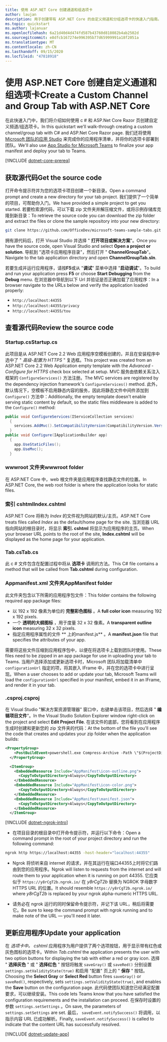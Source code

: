 ```yaml
---
title: 使用 ASP.NET Core 创建通道和组选项卡
author: laujan
description: 用于创建带有 ASP.NET Core 的自定义频道和分组选项卡的快速入门指南。
ms.topic: quickstart
ms.author: lajanuar
ms.openlocfilehash: 6a21d40d4d474fd587b43760d818082b4ab2502d
ms.sourcegitcommit: e8dfcb167274e996395b77d65999991a18f2051a
ms.translationtype: MT
ms.contentlocale: zh-CN
ms.lasthandoff: 09/15/2020
ms.locfileid: "47818918"
---
```

# <a name="create-a-custom-channel-and-group-tab-with-aspnet-core"></a><span data-ttu-id="f5622-103">使用 ASP.NET Core 创建自定义通道和组选项卡</span><span class="sxs-lookup"><span data-stu-id="f5622-103">Create a Custom Channel and Group Tab with ASP.NET Core</span></span>

<span data-ttu-id="f5622-104">在此快速入门中，我们将介绍如何使用 c # 和 ASP.Net Core Razor 页创建自定义频道/组选项卡。</span><span class="sxs-lookup"><span data-stu-id="f5622-104">In this quickstart we'll walk-through creating a custom channel/group tab with C# and ASP.Net Core Razor page.</span></span> <span data-ttu-id="f5622-105">我们还将使用 [Microsoft 团队的应用 Studio](~/concepts/build-and-test/app-studio-overview.md) 来完成你的应用程序清单，并将你的选项卡部署到团队。</span><span class="sxs-lookup"><span data-stu-id="f5622-105">We'll also use [App Studio for Microsoft Teams](~/concepts/build-and-test/app-studio-overview.md) to finalize your app manifest and deploy your tab to Teams.</span></span>

[!INCLUDE [dotnet-core-prereq](~/includes/tabs/dotnet-core-prereq.md)]

## <a name="get-the-source-code"></a><span data-ttu-id="f5622-106">获取源代码</span><span class="sxs-lookup"><span data-stu-id="f5622-106">Get the source code</span></span>

<span data-ttu-id="f5622-107">打开命令提示符并为您的选项卡项目创建一个新目录。</span><span class="sxs-lookup"><span data-stu-id="f5622-107">Open a command prompt and create a new directory for your tab project.</span></span> <span data-ttu-id="f5622-108">我们提供了一个简单的项目，可帮助你入门。</span><span class="sxs-lookup"><span data-stu-id="f5622-108">We have provided a simple project to get you started.</span></span> <span data-ttu-id="f5622-109">若要检索源代码，可以下载 zip 文件夹并解压缩文件，或将示例存储库克隆到新目录：</span><span class="sxs-lookup"><span data-stu-id="f5622-109">To retrieve the source code you can download the zip folder and extract the files or clone the sample repository into your new directory:</span></span>

```bash
git clone https://github.com/OfficeDev/microsoft-teams-sample-tabs.git
```

<span data-ttu-id="f5622-110">拥有源代码后，打开 Visual Studio 并选择 " **打开项目或解决方案**"。</span><span class="sxs-lookup"><span data-stu-id="f5622-110">Once you have the source code, open Visual Studio and select **Open a project or solution**.</span></span> <span data-ttu-id="f5622-111">导航到 "选项卡应用程序目录"，然后打开 " **ChannelGroupTab**"。</span><span class="sxs-lookup"><span data-stu-id="f5622-111">Navigate to the tab application directory and open **ChannelGroupTab.sln**.</span></span>

<span data-ttu-id="f5622-112">若要生成并运行应用程序，请按**F5**或从 "**调试**" 菜单中选择 "**启动调试**"。</span><span class="sxs-lookup"><span data-stu-id="f5622-112">To build and run your application press **F5** or choose **Start Debugging** from the **Debug** menu.</span></span> <span data-ttu-id="f5622-113">在浏览器中导航到以下 Url 并验证是否正确加载了应用程序：</span><span class="sxs-lookup"><span data-stu-id="f5622-113">In a browser navigate to the URLs below and verify the application loaded properly:</span></span>

- `http://localhost:44355`
- `http://localhost:44355/privacy`
- `http://localhost:44355/tou`

## <a name="review-the-source-code"></a><span data-ttu-id="f5622-114">查看源代码</span><span class="sxs-lookup"><span data-stu-id="f5622-114">Review the source code</span></span>

### <a name="startupcs"></a><span data-ttu-id="f5622-115">Startup.cs</span><span class="sxs-lookup"><span data-stu-id="f5622-115">Startup.cs</span></span>

<span data-ttu-id="f5622-116">此项目是从 ASP.NET Core 2.2 Web 应用程序空模板创建的，并且在安装程序中选中了 " *高级-配置为 HTTPS* " 复选框。</span><span class="sxs-lookup"><span data-stu-id="f5622-116">This project was created from an ASP.NET Core 2.2 Web Application empty template with the *Advanced - Configure for HTTPS* check box selected at setup.</span></span> <span data-ttu-id="f5622-117">MVC 服务由依赖关系注入框架的 `ConfigureServices()` 方法注册。</span><span class="sxs-lookup"><span data-stu-id="f5622-117">The MVC services are registered by the dependency injection framework's `ConfigureServices()` method.</span></span> <span data-ttu-id="f5622-118">此外，默认情况下，空模板不启用静态内容的服务，因此将静态文件中间件添加到 `Configure()` 方法中：</span><span class="sxs-lookup"><span data-stu-id="f5622-118">Additionally, the empty template doesn't enable serving static content by default, so the static files middleware is added to the `Configure()` method:</span></span>

```csharp
public void ConfigureServices(IServiceCollection services)
  {
    services.AddMvc().SetCompatibilityVersion(CompatibilityVersion.Version_2_2);
  }
public void Configure(IApplicationBuilder app)
  {
    app.UseStaticFiles();
    app.UseMvc();
  }
```

### <a name="wwwroot-folder"></a><span data-ttu-id="f5622-119">wwwroot 文件夹</span><span class="sxs-lookup"><span data-stu-id="f5622-119">wwwroot folder</span></span>

<span data-ttu-id="f5622-120">在 ASP.NET Core 中，web 根文件夹是应用程序查找静态文件的位置。</span><span class="sxs-lookup"><span data-stu-id="f5622-120">In ASP.NET Core, the web root folder is where the application looks for static files.</span></span>

### <a name="indexcshtml"></a><span data-ttu-id="f5622-121">索引 cshtml</span><span class="sxs-lookup"><span data-stu-id="f5622-121">Index.cshtml</span></span>

<span data-ttu-id="f5622-122">ASP.NET Core 将称为 *Index* 的文件视为网站的默认/主页。</span><span class="sxs-lookup"><span data-stu-id="f5622-122">ASP.NET Core treats files called *Index* as the default/home page for the site.</span></span> <span data-ttu-id="f5622-123">当浏览器 URL 指向网站的根目录时，将显示 **索引. cshtml** 将显示为应用程序的主页。</span><span class="sxs-lookup"><span data-stu-id="f5622-123">When your browser URL points to the root of the site, **Index.cshtml** will be displayed as the home page for your application.</span></span>

### <a name="tabcs"></a><span data-ttu-id="f5622-124">Tab.cs</span><span class="sxs-lookup"><span data-stu-id="f5622-124">Tab.cs</span></span>

<span data-ttu-id="f5622-125">此 c # 文件包含在配置过程中将从 **选项卡** 调用的方法。</span><span class="sxs-lookup"><span data-stu-id="f5622-125">This C# file contains a method that will be called from **Tab.cshtml** during configuration.</span></span>

### <a name="appmanifest-folder"></a><span data-ttu-id="f5622-126">Appmanifest.xml 文件夹</span><span class="sxs-lookup"><span data-stu-id="f5622-126">AppManifest folder</span></span>

<span data-ttu-id="f5622-127">此文件夹包含以下所需的应用程序包文件：</span><span class="sxs-lookup"><span data-stu-id="f5622-127">This folder contains the following required app package files:</span></span>

- <span data-ttu-id="f5622-128">以 192 x 192 像素为单位的 **完整彩色图标** 。</span><span class="sxs-lookup"><span data-stu-id="f5622-128">A **full color icon** measuring 192 x 192 pixels.</span></span>
- <span data-ttu-id="f5622-129">一个 **透明的大纲图标** ，用于度量 32 x 32 像素。</span><span class="sxs-lookup"><span data-stu-id="f5622-129">A **transparent outline icon** measuring 32 x 32 pixels.</span></span>
- <span data-ttu-id="f5622-130">指定应用程序属性的文件 \*\* 上的manifest.js\*\* 。</span><span class="sxs-lookup"><span data-stu-id="f5622-130">A **manifest.json** file that specifies the attributes of your app.</span></span>

<span data-ttu-id="f5622-131">需要将这些文件压缩到应用程序包中，以便在将选项卡上载到团队时使用。</span><span class="sxs-lookup"><span data-stu-id="f5622-131">These files need to be zipped in an app package for use in uploading your tab to Teams.</span></span> <span data-ttu-id="f5622-132">当用户选择添加或更新选项卡时，Microsoft 团队将加载清单中 `configurationUrl` 指定的项，将其嵌入 IFrame 中，并在您的选项卡中进行呈现。</span><span class="sxs-lookup"><span data-stu-id="f5622-132">When a user chooses to add or update your tab, Microsoft Teams will load the `configurationUrl` specified in your manifest, embed it in an IFrame, and render it in your tab.</span></span>

### <a name="csproj"></a><span data-ttu-id="f5622-133">.csproj</span><span class="sxs-lookup"><span data-stu-id="f5622-133">.csproj</span></span>

<span data-ttu-id="f5622-134">在 Visual Studio "解决方案资源管理器" 窗口中，右键单击该项目，然后选择 " **编辑项目文件**"。</span><span class="sxs-lookup"><span data-stu-id="f5622-134">In the Visual Studio Solution Explorer window right-click on the project and select **Edit Project File**.</span></span> <span data-ttu-id="f5622-135">在该文件的底部，您将看到在应用程序生成时创建和更新您的 zip 文件夹的代码：</span><span class="sxs-lookup"><span data-stu-id="f5622-135">At the bottom of the file you'll see the code that creates and updates your zip folder when the application builds:</span></span>

```xml
<PropertyGroup>
    <PostBuildEvent>powershell.exe Compress-Archive -Path \"$(ProjectDir)AppManifest\*\" -DestinationPath \"$(TargetDir)tab.zip\" -Force</PostBuildEvent>
  </PropertyGroup>

  <ItemGroup>
    <EmbeddedResource Include="AppManifest\icon-outline.png">
      <CopyToOutputDirectory>Always</CopyToOutputDirectory>
    </EmbeddedResource>
    <EmbeddedResource Include="AppManifest\icon-color.png">
      <CopyToOutputDirectory>Always</CopyToOutputDirectory>
    </EmbeddedResource>
    <EmbeddedResource Include="AppManifest\manifest.json">
      <CopyToOutputDirectory>Always</CopyToOutputDirectory>
    </EmbeddedResource>
  </ItemGroup>
```

[!INCLUDE [dotnet-ngrok-intro](~/includes/tabs/dotnet-ngrok-intro.md)]

- <span data-ttu-id="f5622-136">在项目目录的根目录中打开命令提示符，并运行以下命令：</span><span class="sxs-lookup"><span data-stu-id="f5622-136">Open a command prompt in the root of your project directory and run the following command:</span></span>

```bash
ngrok http https://localhost:44355 -host-header="localhost:44355"
```

- <span data-ttu-id="f5622-137">Ngrok 将侦听来自 internet 的请求，并在其运行在端口44355上时将它们路由到您的应用程序。</span><span class="sxs-lookup"><span data-stu-id="f5622-137">Ngrok will listen to requests from the internet and will route them to your application when it is running on port 44355.</span></span> <span data-ttu-id="f5622-138">它应类似于 `https://y8rCgT2b.ngrok.io/` 在 *y8rCgT2b* 替换为 NGROK 字母数字 HTTPS URL 的位置。</span><span class="sxs-lookup"><span data-stu-id="f5622-138">It should resemble `https://y8rCgT2b.ngrok.io/` where *y8rCgT2b* is replaced by your ngrok alpha-numeric HTTPS URL.</span></span>

- <span data-ttu-id="f5622-139">请务必在 ngrok 运行的同时保留命令提示符，并记下该 URL，稍后将需要它。</span><span class="sxs-lookup"><span data-stu-id="f5622-139">Be sure to keep the command prompt with ngrok running and to make note of the URL — you'll need it later.</span></span>

## <a name="update-your-application"></a><span data-ttu-id="f5622-140">更新应用程序</span><span class="sxs-lookup"><span data-stu-id="f5622-140">Update your application</span></span>

<span data-ttu-id="f5622-141">在 *选项卡中。 cshtml* 应用程序为用户提供了两个选项按钮，用于显示带有红色或灰色图标的选项卡。</span><span class="sxs-lookup"><span data-stu-id="f5622-141">Within *Tab.cshtml* the application presents the user with two option buttons for displaying the tab with either a red or gray icon.</span></span> <span data-ttu-id="f5622-142">选择 " **选择灰色** " 或 " **选择红色** " 按钮将触发 `saveGray()` 或 `saveRed()` 分别设置 `settings.setValidityState(true)` 和启用 "配置" 页上的 " **保存** " 按钮。</span><span class="sxs-lookup"><span data-stu-id="f5622-142">Choosing the **Select Gray** or **Select Red** button fires `saveGray()` or `saveRed()`, respectively, sets `settings.setValidityState(true)`, and enables the **Save** button on the configuration page.</span></span> <span data-ttu-id="f5622-143">此代码使团队知道您已经满足配置要求，可以继续安装。</span><span class="sxs-lookup"><span data-stu-id="f5622-143">This code lets Teams know that you have satisfied the configuration requirements and the installation can proceed.</span></span> <span data-ttu-id="f5622-144">在保存时设置的参数 `settings.setSettings` 。</span><span class="sxs-lookup"><span data-stu-id="f5622-144">On save, the parameters of `settings.setSettings` are set.</span></span> <span data-ttu-id="f5622-145">最后， `saveEvent.notifySuccess()` 将调用，以指示内容 URL 已成功解析。</span><span class="sxs-lookup"><span data-stu-id="f5622-145">Finally, `saveEvent.notifySuccess()` is called to indicate that the content URL has successfully resolved.</span></span>

[!INCLUDE [dotnet-update-app](~/includes/tabs/dotnet-update-chan-grp-app.md)]

